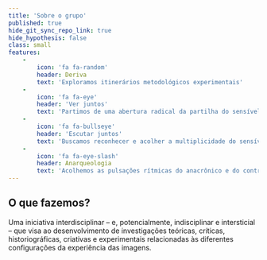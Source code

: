 ```yaml
---
title: 'Sobre o grupo'
published: true
hide_git_sync_repo_link: true
hide_hypothesis: false
class: small
features:
    -
        icon: 'fa fa-random'
        header: Deriva
        text: 'Exploramos itinerários metodológicos experimentais'
    -
        icon: 'fa fa-eye'
        header: 'Ver juntos'
        text: 'Partimos de uma abertura radical da partilha do sensível'
    -
        icon: 'fa fa-bullseye'
        header: 'Escutar juntos'
        text: 'Buscamos reconhecer e acolher a multiplicidade do sensível'
    -
        icon: 'fa fa-eye-slash'
        header: Anarqueologia
        text: 'Acolhemos as pulsações rítmicas do anacrônico e do contra-intuitivo'
---
```


## O que fazemos?

Uma iniciativa interdisciplinar – e, potencialmente, indisciplinar e intersticial – que visa ao desenvolvimento de investigações teóricas, críticas, historiográficas, criativas e experimentais relacionadas às diferentes configurações da experiência das imagens.